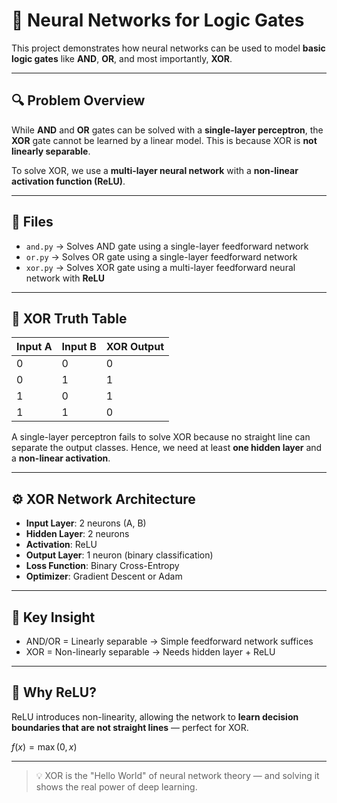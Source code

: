 # 🧠 Neural Networks for Logic Gates

This project demonstrates how neural networks can be used to model **basic logic gates** like **AND**, **OR**, and most importantly, **XOR**.

---

## 🔍 Problem Overview

While **AND** and **OR** gates can be solved with a **single-layer perceptron**, the **XOR** gate cannot be learned by a linear model. This is because XOR is **not linearly separable**.

To solve XOR, we use a **multi-layer neural network** with a **non-linear activation function (ReLU)**.

---

## 📁 Files

- `and.py` → Solves AND gate using a single-layer feedforward network
- `or.py` → Solves OR gate using a single-layer feedforward network
- `xor.py` → Solves XOR gate using a multi-layer feedforward neural network with **ReLU**

---

## 🔁 XOR Truth Table

| Input A | Input B | XOR Output |
|---------|---------|------------|
|   0     |    0    |     0      |
|   0     |    1    |     1      |
|   1     |    0    |     1      |
|   1     |    1    |     0      |

A single-layer perceptron fails to solve XOR because no straight line can separate the output classes. Hence, we need at least **one hidden layer** and a **non-linear activation**.

---

## ⚙️ XOR Network Architecture

- **Input Layer**: 2 neurons (A, B)
- **Hidden Layer**: 2 neurons
- **Activation**: ReLU
- **Output Layer**: 1 neuron (binary classification)
- **Loss Function**: Binary Cross-Entropy
- **Optimizer**: Gradient Descent or Adam

---

## 🧠 Key Insight

- AND/OR = Linearly separable → Simple feedforward network suffices
- XOR = Non-linearly separable → Needs hidden layer + ReLU

---

## 📌 Why ReLU?

ReLU introduces non-linearity, allowing the network to **learn decision boundaries that are not straight lines** — perfect for XOR.

$f(x) = \max(0, x)$

---

> 💡 XOR is the "Hello World" of neural network theory — and solving it shows the real power of deep learning.

